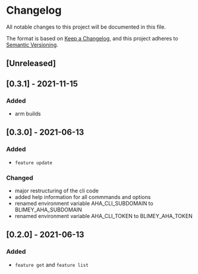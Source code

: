 # Changelog
All notable changes to this project will be documented in this file.

The format is based on [Keep a Changelog](https://keepachangelog.com/en/1.0.0/),
and this project adheres to [Semantic Versioning](https://semver.org/spec/v2.0.0.html).

## [Unreleased]

## [0.3.1] - 2021-11-15

### Added
- arm builds

## [0.3.0] - 2021-06-13

### Added
- `feature update`

### Changed
- major restructuring of the cli code
- added help information for all commmands and options
- renamed environment variable AHA_CLI_SUBDOMAIN to BLIMEY_AHA_SUBDOMAIN
- renamed environment variable AHA_CLI_TOKEN to BLIMEY_AHA_TOKEN

## [0.2.0] - 2021-06-13

### Added
- `feature get` and `feature list`
